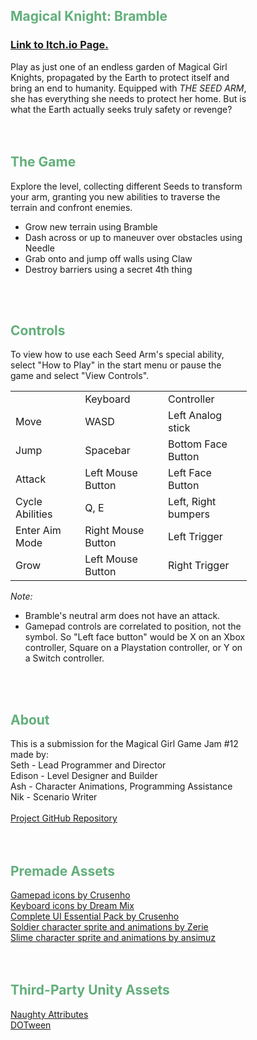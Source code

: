<div style="width:75%">
<div>
<h2 data-darkreader-inline-color="" style="color: rgb(98, 175, 123); --darkreader-inline-color: var(--darkreader-text-62af7b, #89ad95);">Magical Knight: Bramble</h2>
<h3><a href="https://sephta.itch.io/mggj-12-submission">Link to Itch.io Page.</a></h3>
Play as just one of an endless garden of Magical Girl Knights, propagated by the Earth to protect itself and bring an end to humanity. Equipped with <em>THE SEED ARM</em>, she has everything she needs to protect her home. But is what the Earth actually seeks truly safety or revenge?
</div>
<br><br>
<div>
<h2 data-darkreader-inline-color="" style="color: rgb(98, 175, 123); --darkreader-inline-color: var(--darkreader-text-62af7b, #89ad95);">The Game</h2>
Explore the level, collecting different Seeds to transform your arm, granting you new abilities to traverse the terrain and confront enemies.
<ul>
<li> Grow new terrain using Bramble </li>
<li> Dash across or up to maneuver over obstacles using Needle </li>
<li> Grab onto and jump off walls using Claw </li>
<li> Destroy barriers using a secret 4th thing </li>
</ul>
</div>
<br><br>
<div>
<h2 data-darkreader-inline-color="" style="color: rgb(98, 175, 123); --darkreader-inline-color: var(--darkreader-text-62af7b, #89ad95);">Controls</h2>
To view how to use each Seed Arm's special ability, select "How to Play" in the start menu or pause the game and select "View Controls".
<table><tbody><tr><td></td><td>Keyboard</td><td>Controller</td></tr><tr><td>Move</td><td>WASD</td><td>Left Analog stick</td></tr><tr><td>Jump</td><td>Spacebar</td><td>Bottom Face Button</td></tr><tr><td>Attack</td><td>Left Mouse Button</td><td>Left Face Button</td></tr><tr><td>Cycle Abilities</td><td>Q, E</td><td>Left, Right bumpers</td></tr><tr><td>Enter Aim Mode</td><td>Right Mouse Button</td><td>Left Trigger</td></tr><tr><td>Grow&nbsp;</td><td>Left Mouse Button</td><td>Right Trigger</td></tr></tbody></table>
<em>Note:</em><br>
<ul>
<li> Bramble's neutral arm does not have an attack. </li>
<li> Gamepad controls are correlated to position, not the symbol. So "Left face button" would be X on an Xbox controller, Square on a Playstation controller, or Y on a Switch controller.</li>
</ul>
</div>
<br><br>
<div>
<h2 data-darkreader-inline-color="" style="color: rgb(98, 175, 123); --darkreader-inline-color: var(--darkreader-text-62af7b, #89ad95);">About</h2>
This is a submission for the Magical Girl Game Jam #12 made by:<br>
Seth - Lead Programmer and Director<br>
Edison - Level Designer and Builder<br>
Ash - Character Animations, Programming Assistance<br>
Nik - Scenario Writer
<br><br>
<a href="https://github.com/Sephta/mgg12-submission">Project GitHub Repository</a>
</div>
<br><br>
<div>
<h2 data-darkreader-inline-color="" style="color: rgb(98, 175, 123); --darkreader-inline-color: var(--darkreader-text-62af7b, #89ad95);">Premade Assets</h2>
<a href="https://crusenho.itch.io/ps4-xbox-controller-buttons">Gamepad icons by Crusenho</a><br>
<a href="https://dreammixgames.itch.io/keyboard-keys-for-ui">Keyboard icons by Dream Mix</a><br>
<a href="https://crusenho.itch.io/complete-ui-essential-pack">Complete UI Essential Pack by Crusenho</a><br>
<a href="https://zerie.itch.io/tiny-rpg-character-asset-pack">Soldier character sprite and animations by Zerie</a><br>
<a href="https://ansimuz.itch.io/sunny-land-pixel-game-art">Slime character sprite and animations by ansimuz</a><br>
</div>
<br><br>
<div>
<h2 data-darkreader-inline-color="" style="color: rgb(98, 175, 123); --darkreader-inline-color: var(--darkreader-text-62af7b, #89ad95);">Third-Party Unity Assets</h2>
<a href="https://assetstore.unity.com/packages/tools/utilities/naughtyattributes-129996">Naughty Attributes</a><br><a href="https://assetstore.unity.com/packages/tools/animation/dotween-hotween-v2-27676">DOTween</a><br>
</div>
</div>
